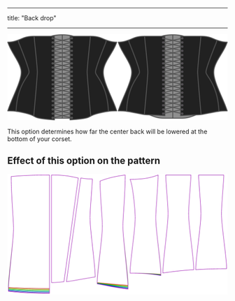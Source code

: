 - - -
title: "Back drop"
- - -

![The back drop option on Cathrin](./backdrop.svg)

This option determines how far the center back will be lowered at the bottom of your corset.

## Effect of this option on the pattern

![This image shows the effect of this option by superimposing several variants that have a different value for this option](cathrin_backdrop_sample.svg "Effect of this option on the pattern")
